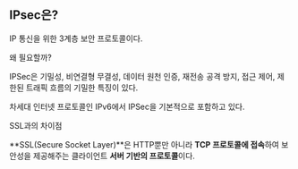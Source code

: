 ## IPsec은? 
IP 통신을 위한 3계층 보안 프로토콜이다.

왜 필요할까? 

IPSec은 기밀성, 비연결형 무결성, 데이터 원천 인증, 재전송 공격 방지, 접근 제어, 제한된 트래픽 흐름의 기밀한 특징이 있다.

차세대 인터넷 프로토콜인 IPv6에서 IPSec을 기본적으로 포함하고 있다.

SSL과의 차이점

**SSL(Secure Socket Layer)**은 HTTP뿐만 아니라 **TCP 프로토콜에 접속**하여 보안성을 제공해주는 클라이언트 **서버 기반의 프로토콜**이다.